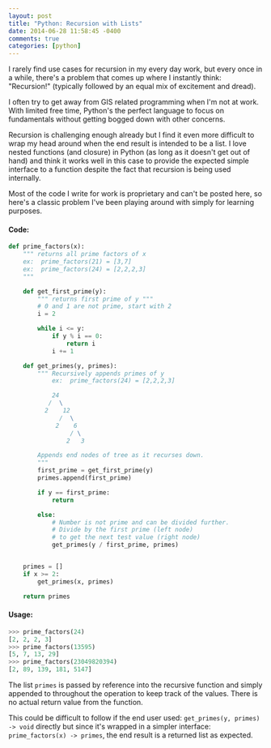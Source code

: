 ```yaml
---
layout: post
title: "Python: Recursion with Lists"
date: 2014-06-28 11:58:45 -0400
comments: true
categories: [python]
---
```

I rarely find use cases for recursion in my every day work, but every once in a while, there's a problem that comes up where I instantly think: "Recursion!" (typically followed by an equal mix of excitement and dread).

I often try to get away from GIS related programming when I'm not at work.  With limited free time, Python's the perfect language to focus on fundamentals without getting bogged down with other concerns.

Recursion is challenging enough already but I find it even more difficult to wrap my head around when the end result is intended to be a list.  I love nested functions (and closure) in Python (as long as it doesn't get out of hand) and think it works well in this case to provide the expected simple interface to a function despite the fact that recursion is being used internally.

Most of the code I write for work is proprietary and can't be posted here, so here's a classic problem I've been playing around with simply for learning purposes.

#### Code:
```python
def prime_factors(x):
    """ returns all prime factors of x 
    ex:  prime_factors(21) = [3,7]
    ex:  prime_factors(24) = [2,2,2,3]
    """

    def get_first_prime(y):
        """ returns first prime of y """
        # 0 and 1 are not prime, start with 2
        i = 2 

        while i <= y:
            if y % i == 0:
                return i
            i += 1

    def get_primes(y, primes):
        """ Recursively appends primes of y
            ex:  prime_factors(24) = [2,2,2,3]

            24
           /  \
          2    12
              /  \
             2    6
                 / \
                2   3

        Appends end nodes of tree as it recurses down.
        """
        first_prime = get_first_prime(y)
        primes.append(first_prime)

        if y == first_prime:
            return

        else:
            # Number is not prime and can be divided further.
            # Divide by the first prime (left node) 
            # to get the next test value (right node)
            get_primes(y / first_prime, primes)


    primes = []
    if x >= 2:
        get_primes(x, primes)

    return primes
```

#### Usage:
```python
>>> prime_factors(24)
[2, 2, 2, 3]
>>> prime_factors(13595)
[5, 7, 13, 29]
>>> prime_factors(23049820394)
[2, 89, 139, 181, 5147]
```


The list ```primes``` is passed by reference into the recursive function and simply appended to throughout the operation to keep track of the values.  There is no actual return value from the function.  

This could be difficult to follow if the end user used: ```get_primes(y, primes) -> void``` directly but since it's wrapped in a simpler interface:  ```prime_factors(x) -> primes```, the end result is a returned list as expected.